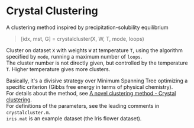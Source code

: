 # Crystal Clustering
A clustering method inspired by precipitation-solubility equilibrium

>[idx, mst, G] = crystalcluster(X, W, T, mode, loops)   
   
Cluster on dataset `X` with weights `W` at temperature `T`, using the algorithm specified by `mode`, running a maximum number of `loops`.   
The cluster number is not directly given, but controlled by the temperature `T`. Higher temperature gives more clusters.   
   
Basically, it's a divisive strategy over Minimum Spanning Tree optimizing a specific criterion (Gibbs free energy in terms of physical chemistry).    
For details about the method, see [A novel clustering method - Crystal clustering](https://peace-van.github.io/climate/2023/11/01/crystalcluster.html).   
For definitions of the parameters, see the leading comments in `crystalcluster.m`.   
`iris.mat` is an example dataset (the Iris flower dataset).
